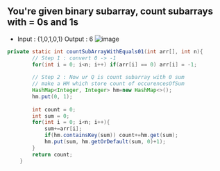 ## You're given binary subarray, count subarrays with = 0s and 1s
- Input : {1,0,1,0,1}  Output : 6
![image](https://github.com/hiimvikash/DSA-EndGame/assets/71629248/88fc1082-4c43-401e-9e41-e2f5a5409b7e)

```java
private static int countSubArrayWithEquals01(int arr[], int n){
        // Step 1 : convert 0 -> -1
        for(int i = 0; i<n; i++) if(arr[i] == 0) arr[i] = -1;
        
        // Step 2 : Now ur Q is count subarray with 0 sum
        // make a HM which store count of occurencesOfSum
        HashMap<Integer, Integer> hm=new HashMap<>();
        hm.put(0, 1);
        
        int count = 0;
        int sum = 0;
        for(int i = 0; i<n; i++){
            sum+=arr[i];
            if(hm.containsKey(sum)) count+=hm.get(sum);
            hm.put(sum, hm.getOrDefault(sum, 0)+1);
        }
        return count;
    }
```
